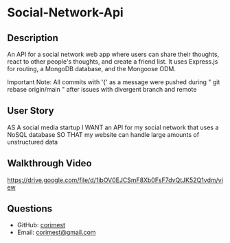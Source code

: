 # Social-Network-Api

## Description

An API for a social network web app where users can share their thoughts, react to other people's thoughts, and create a friend list. It uses Express.js for routing, a MongoDB database, and the Mongoose ODM.

Important Note: All commits with '{' as a message were pushed during " git rebase origin/main " after issues with divergent branch and remote

## User Story 
AS A social media startup
I WANT an API for my social network that uses a NoSQL database
SO THAT my website can handle large amounts of unstructured data

## Walkthrough Video

https://drive.google.com/file/d/1ibOV0EJCSmF8Xb0FsF7dvQtJK52Q1vdm/view

## Questions
  - GitHub: [corimest](https://github.com/corimest)
  - Email: [corimest@gmail.com](mailto:user@example.com)
